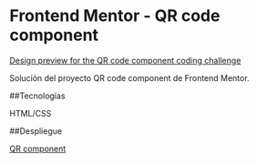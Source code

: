 # Frontend Mentor - QR code component

[Design preview for the QR code component coding challenge](./design/desktop-preview.jpg)

Solución del proyecto QR code component de Frontend Mentor.

##Tecnologías 

HTML/CSS

##Despliegue

[QR component](https://moilu.github.io/qr-code-component-main/)
